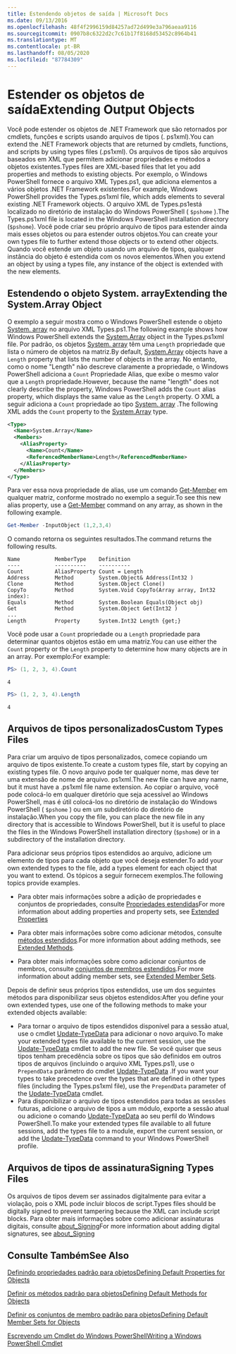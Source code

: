 ```yaml
---
title: Estendendo objetos de saída | Microsoft Docs
ms.date: 09/13/2016
ms.openlocfilehash: 48f4f2996159d84257ad72d499e3a796aeaa9116
ms.sourcegitcommit: 0907b8c6322d2c7c61b17f8168d53452c8964b41
ms.translationtype: MT
ms.contentlocale: pt-BR
ms.lasthandoff: 08/05/2020
ms.locfileid: "87784309"
---
```

# <a name="extending-output-objects"></a><span data-ttu-id="f4d45-102">Estender os objetos de saída</span><span class="sxs-lookup"><span data-stu-id="f4d45-102">Extending Output Objects</span></span>

<span data-ttu-id="f4d45-103">Você pode estender os objetos de .NET Framework que são retornados por cmdlets, funções e scripts usando arquivos de tipos (. ps1xml).</span><span class="sxs-lookup"><span data-stu-id="f4d45-103">You can extend the .NET Framework objects that are returned by cmdlets, functions, and scripts by using types files (.ps1xml).</span></span> <span data-ttu-id="f4d45-104">Os arquivos de tipos são arquivos baseados em XML que permitem adicionar propriedades e métodos a objetos existentes.</span><span class="sxs-lookup"><span data-stu-id="f4d45-104">Types files are XML-based files that let you add properties and methods to existing objects.</span></span> <span data-ttu-id="f4d45-105">Por exemplo, o Windows PowerShell fornece o arquivo XML Types.ps1, que adiciona elementos a vários objetos .NET Framework existentes.</span><span class="sxs-lookup"><span data-stu-id="f4d45-105">For example, Windows PowerShell provides the Types.ps1xml file, which adds elements to several existing .NET Framework objects.</span></span> <span data-ttu-id="f4d45-106">O arquivo XML de Types.ps1está localizado no diretório de instalação do Windows PowerShell ( `$pshome` ).</span><span class="sxs-lookup"><span data-stu-id="f4d45-106">The Types.ps1xml file is located in the Windows PowerShell installation directory (`$pshome`).</span></span> <span data-ttu-id="f4d45-107">Você pode criar seu próprio arquivo de tipos para estender ainda mais esses objetos ou para estender outros objetos.</span><span class="sxs-lookup"><span data-stu-id="f4d45-107">You can create your own types file to further extend those objects or to extend other objects.</span></span> <span data-ttu-id="f4d45-108">Quando você estende um objeto usando um arquivo de tipos, qualquer instância do objeto é estendida com os novos elementos.</span><span class="sxs-lookup"><span data-stu-id="f4d45-108">When you extend an object by using a types file, any instance of the object is extended with the new elements.</span></span>

## <a name="extending-the-systemarray-object"></a><span data-ttu-id="f4d45-109">Estendendo o objeto System. array</span><span class="sxs-lookup"><span data-stu-id="f4d45-109">Extending the System.Array Object</span></span>

<span data-ttu-id="f4d45-110">O exemplo a seguir mostra como o Windows PowerShell estende o objeto [System. array](/dotnet/api/System.Array) no arquivo XML Types.ps1.</span><span class="sxs-lookup"><span data-stu-id="f4d45-110">The following example shows how Windows PowerShell extends the [System.Array](/dotnet/api/System.Array) object in the Types.ps1xml file.</span></span> <span data-ttu-id="f4d45-111">Por padrão, os objetos [System. array](/dotnet/api/System.Array) têm uma `Length` propriedade que lista o número de objetos na matriz.</span><span class="sxs-lookup"><span data-stu-id="f4d45-111">By default, [System.Array](/dotnet/api/System.Array) objects have a `Length` property that lists the number of objects in the array.</span></span> <span data-ttu-id="f4d45-112">No entanto, como o nome "Length" não descreve claramente a propriedade, o Windows PowerShell adiciona a `Count` Propriedade Alias, que exibe o mesmo valor que a `Length` propriedade.</span><span class="sxs-lookup"><span data-stu-id="f4d45-112">However, because the name "length" does not clearly describe the property, Windows PowerShell adds the `Count` alias property, which displays the same value as the `Length` property.</span></span> <span data-ttu-id="f4d45-113">O XML a seguir adiciona a `Count` propriedade ao tipo [System. array](/dotnet/api/System.Array) .</span><span class="sxs-lookup"><span data-stu-id="f4d45-113">The following XML adds the `Count` property to the [System.Array](/dotnet/api/System.Array) type.</span></span>

```xml
<Type>
  <Name>System.Array</Name>
  <Members>
    <AliasProperty>
      <Name>Count</Name>
      <ReferencedMemberName>Length</ReferencedMemberName>
    </AliasProperty>
  </Members>
</Type>

```

<span data-ttu-id="f4d45-114">Para ver essa nova propriedade de alias, use um comando [Get-Member](/powershell/module/Microsoft.PowerShell.Utility/Get-Member) em qualquer matriz, conforme mostrado no exemplo a seguir.</span><span class="sxs-lookup"><span data-stu-id="f4d45-114">To see this new alias property, use a [Get-Member](/powershell/module/Microsoft.PowerShell.Utility/Get-Member) command on any array, as shown in the following example.</span></span>

```powershell
Get-Member -InputObject (1,2,3,4)
```

<span data-ttu-id="f4d45-115">O comando retorna os seguintes resultados.</span><span class="sxs-lookup"><span data-stu-id="f4d45-115">The command returns the following results.</span></span>

```output
Name           MemberType    Definition
----           ----------    ----------
Count          AliasProperty Count = Length
Address        Method        System.Object& Address(Int32 )
Clone          Method        System.Object Clone()
CopyTo         Method        System.Void CopyTo(Array array, Int32 index):
Equals         Method        System.Boolean Equals(Object obj)
Get            Method        System.Object Get(Int32 )
...
Length         Property      System.Int32 Length {get;}
```

<span data-ttu-id="f4d45-116">Você pode usar a `Count` propriedade ou a `Length` propriedade para determinar quantos objetos estão em uma matriz.</span><span class="sxs-lookup"><span data-stu-id="f4d45-116">You can use either the `Count` property or the `Length` property to determine how many objects are in an array.</span></span> <span data-ttu-id="f4d45-117">Por exemplo:</span><span class="sxs-lookup"><span data-stu-id="f4d45-117">For example:</span></span>

```powershell
PS> (1, 2, 3, 4).Count
```

```output
4
```

```powershell
PS> (1, 2, 3, 4).Length
```

```output
4
```

## <a name="custom-types-files"></a><span data-ttu-id="f4d45-118">Arquivos de tipos personalizados</span><span class="sxs-lookup"><span data-stu-id="f4d45-118">Custom Types Files</span></span>

<span data-ttu-id="f4d45-119">Para criar um arquivo de tipos personalizados, comece copiando um arquivo de tipos existente.</span><span class="sxs-lookup"><span data-stu-id="f4d45-119">To create a custom types file, start by copying an existing types file.</span></span> <span data-ttu-id="f4d45-120">O novo arquivo pode ter qualquer nome, mas deve ter uma extensão de nome de arquivo. ps1xml.</span><span class="sxs-lookup"><span data-stu-id="f4d45-120">The new file can have any name, but it must have a .ps1xml file name extension.</span></span> <span data-ttu-id="f4d45-121">Ao copiar o arquivo, você pode colocá-lo em qualquer diretório que seja acessível ao Windows PowerShell, mas é útil colocá-los no diretório de instalação do Windows PowerShell ( `$pshome` ) ou em um subdiretório do diretório de instalação.</span><span class="sxs-lookup"><span data-stu-id="f4d45-121">When you copy the file, you can place the new file in any directory that is accessible to Windows PowerShell, but it is useful to place the files in the Windows PowerShell installation directory (`$pshome`) or in a subdirectory of the installation directory.</span></span>

<span data-ttu-id="f4d45-122">Para adicionar seus próprios tipos estendidos ao arquivo, adicione um elemento de tipos para cada objeto que você deseja estender.</span><span class="sxs-lookup"><span data-stu-id="f4d45-122">To add your own extended types to the file, add a types element for each object that you want to extend.</span></span> <span data-ttu-id="f4d45-123">Os tópicos a seguir fornecem exemplos.</span><span class="sxs-lookup"><span data-stu-id="f4d45-123">The following topics provide examples.</span></span>

- <span data-ttu-id="f4d45-124">Para obter mais informações sobre a adição de propriedades e conjuntos de propriedades, consulte [Propriedades estendidas](./extending-properties-for-objects.md)</span><span class="sxs-lookup"><span data-stu-id="f4d45-124">For more information about adding properties and property sets, see [Extended Properties](./extending-properties-for-objects.md)</span></span>

- <span data-ttu-id="f4d45-125">Para obter mais informações sobre como adicionar métodos, consulte [métodos estendidos](./defining-default-methods-for-objects.md).</span><span class="sxs-lookup"><span data-stu-id="f4d45-125">For more information about adding methods, see [Extended Methods](./defining-default-methods-for-objects.md).</span></span>

- <span data-ttu-id="f4d45-126">Para obter mais informações sobre como adicionar conjuntos de membros, consulte [conjuntos de membros estendidos](./defining-default-member-sets-for-objects.md).</span><span class="sxs-lookup"><span data-stu-id="f4d45-126">For more information about adding member sets, see [Extended Member Sets](./defining-default-member-sets-for-objects.md).</span></span>

<span data-ttu-id="f4d45-127">Depois de definir seus próprios tipos estendidos, use um dos seguintes métodos para disponibilizar seus objetos estendidos:</span><span class="sxs-lookup"><span data-stu-id="f4d45-127">After you define your own extended types, use one of the following methods to make your extended objects available:</span></span>

- <span data-ttu-id="f4d45-128">Para tornar o arquivo de tipos estendidos disponível para a sessão atual, use o cmdlet [Update-TypeData](/powershell/module/Microsoft.PowerShell.Utility/Update-TypeData) para adicionar o novo arquivo.</span><span class="sxs-lookup"><span data-stu-id="f4d45-128">To make your extended types file available to the current session, use the [Update-TypeData](/powershell/module/Microsoft.PowerShell.Utility/Update-TypeData) cmdlet to add the new file.</span></span> <span data-ttu-id="f4d45-129">Se você quiser que seus tipos tenham precedência sobre os tipos que são definidos em outros tipos de arquivos (incluindo o arquivo XML Types.ps1), use o `PrependData` parâmetro do cmdlet [Update-TypeData](/powershell/module/Microsoft.PowerShell.Utility/Update-TypeData) .</span><span class="sxs-lookup"><span data-stu-id="f4d45-129">If you want your types to take precedence over the types that are defined in other types files (including the Types.ps1xml file), use the `PrependData` parameter of the [Update-TypeData](/powershell/module/Microsoft.PowerShell.Utility/Update-TypeData) cmdlet.</span></span>
- <span data-ttu-id="f4d45-130">Para disponibilizar o arquivo de tipos estendidos para todas as sessões futuras, adicione o arquivo de tipos a um módulo, exporte a sessão atual ou adicione o comando [Update-TypeData](/powershell/module/Microsoft.PowerShell.Utility/Update-TypeData) ao seu perfil do Windows PowerShell.</span><span class="sxs-lookup"><span data-stu-id="f4d45-130">To make your extended types file available to all future sessions, add the types file to a module, export the current session, or add the [Update-TypeData](/powershell/module/Microsoft.PowerShell.Utility/Update-TypeData) command to your Windows PowerShell profile.</span></span>

## <a name="signing-types-files"></a><span data-ttu-id="f4d45-131">Arquivos de tipos de assinatura</span><span class="sxs-lookup"><span data-stu-id="f4d45-131">Signing Types Files</span></span>

<span data-ttu-id="f4d45-132">Os arquivos de tipos devem ser assinados digitalmente para evitar a violação, pois o XML pode incluir blocos de script.</span><span class="sxs-lookup"><span data-stu-id="f4d45-132">Types files should be digitally signed to prevent tampering because the XML can include script blocks.</span></span> <span data-ttu-id="f4d45-133">Para obter mais informações sobre como adicionar assinaturas digitais, consulte [about_Signing](/powershell/module/microsoft.powershell.core/about/about_signing)</span><span class="sxs-lookup"><span data-stu-id="f4d45-133">For more information about adding digital signatures, see [about_Signing](/powershell/module/microsoft.powershell.core/about/about_signing)</span></span>

## <a name="see-also"></a><span data-ttu-id="f4d45-134">Consulte Também</span><span class="sxs-lookup"><span data-stu-id="f4d45-134">See Also</span></span>

[<span data-ttu-id="f4d45-135">Definindo propriedades padrão para objetos</span><span class="sxs-lookup"><span data-stu-id="f4d45-135">Defining Default Properties for Objects</span></span>](./extending-properties-for-objects.md)

[<span data-ttu-id="f4d45-136">Definir os métodos padrão para objetos</span><span class="sxs-lookup"><span data-stu-id="f4d45-136">Defining Default Methods for Objects</span></span>](./defining-default-methods-for-objects.md)

[<span data-ttu-id="f4d45-137">Definir os conjuntos de membro padrão para objetos</span><span class="sxs-lookup"><span data-stu-id="f4d45-137">Defining Default Member Sets for Objects</span></span>](./defining-default-member-sets-for-objects.md)

[<span data-ttu-id="f4d45-138">Escrevendo um Cmdlet do Windows PowerShell</span><span class="sxs-lookup"><span data-stu-id="f4d45-138">Writing a Windows PowerShell Cmdlet</span></span>](./writing-a-windows-powershell-cmdlet.md)
